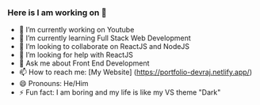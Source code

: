 ### Here is I am working on 👋


- 🔭 I’m currently working on Youtube
- 🌱 I’m currently learning Full Stack Web Development
- 👯 I’m looking to collaborate on ReactJS and NodeJS
- 🤔 I’m looking for help with ReactJS
- 💬 Ask me about Front End Development
- 📫 How to reach me: [My Website] (https://portfolio-devraj.netlify.app/)
- 😄 Pronouns: He/Him
- ⚡ Fun fact: I am boring and my life is like my VS theme "Dark"
